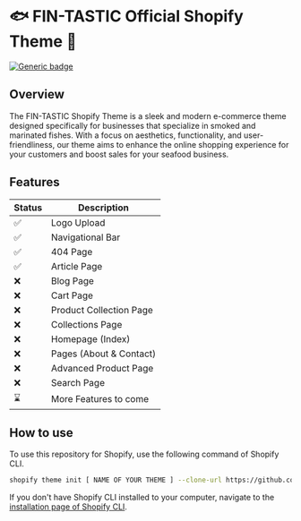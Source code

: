 # :fish: FIN-TASTIC Official Shopify Theme :convenience_store:

[![Generic badge](https://img.shields.io/badge/under%20development%3F-yes-green.svg)](https://shields.io/)

## Overview

The FIN-TASTIC Shopify Theme is a sleek and modern e-commerce theme designed specifically for businesses that specialize in smoked and marinated fishes. With a focus on aesthetics, functionality, and user-friendliness, our theme aims to enhance the online shopping experience for your customers and boost sales for your seafood business.

## Features

| Status             | Description             |
| ------------------ | ----------------------- |
| :white_check_mark: | Logo Upload             |
| :white_check_mark: | Navigational Bar        |
| :white_check_mark: | 404 Page                |
| :white_check_mark: | Article Page            |
| :x:                | Blog Page               |
| :x:                | Cart Page               |
| :x:                | Product Collection Page |
| :x:                | Collections Page        |
| :x:                | Homepage (Index)        |
| :x:                | Pages (About & Contact) |
| :x:                | Advanced Product Page   |
| :x:                | Search Page             |
| :hourglass:        | More Features to come   |

## How to use

To use this repository for Shopify, use the following command of Shopify CLI.

```sh
shopify theme init [ NAME OF YOUR THEME ] --clone-url https://github.com/NexCodeJimM/fintastic-theme-main.git
```

If you don't have Shopify CLI installed to your computer, navigate to the [installation page of Shopify CLI](https://shopify.dev/themes/tools/cli/installation).
